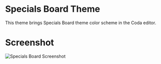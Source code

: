 # Specials Board Theme

This theme brings Specials Board theme color scheme in the Coda editor.

# Screenshot
![Specials Board Screenshot](http://i.imgur.com/8ivioKT.png)